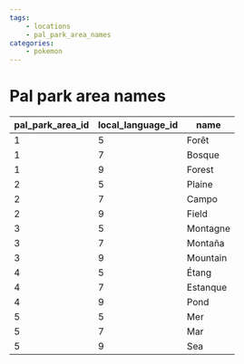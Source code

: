```yaml
---
tags:
    - locations
    - pal_park_area_names
categories:
    - pokemon
---
```


# Pal park area names

| pal_park_area_id | local_language_id |   name   |
|------------------|-------------------|----------|
| 1                | 5                 | Forêt    |
| 1                | 7                 | Bosque   |
| 1                | 9                 | Forest   |
| 2                | 5                 | Plaine   |
| 2                | 7                 | Campo    |
| 2                | 9                 | Field    |
| 3                | 5                 | Montagne |
| 3                | 7                 | Montaña  |
| 3                | 9                 | Mountain |
| 4                | 5                 | Étang    |
| 4                | 7                 | Estanque |
| 4                | 9                 | Pond     |
| 5                | 5                 | Mer      |
| 5                | 7                 | Mar      |
| 5                | 9                 | Sea      |
